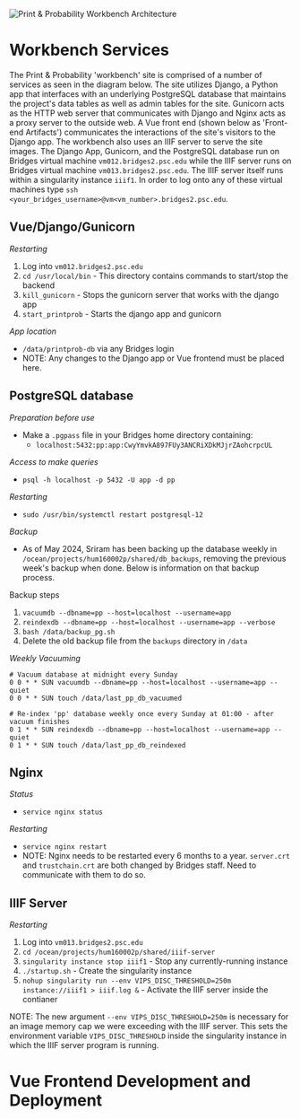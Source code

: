 
![Print & Probability Workbench Architecture](https://github.com/printprobability/printprob-db/blob/master/docs/printprob-architecture.png)        

# Workbench Services

The Print & Probability 'workbench' site is comprised of a number of services as seen in the diagram below. The site utilizes Django, a Python app that interfaces with an underlying PostgreSQL database that maintains the project's data tables as well as admin tables for the site. Gunicorn acts as the HTTP web server that communicates with Django and Nginx acts as a proxy server to the outside web. A Vue front end (shown below as 'Front-end Artifacts') communicates the interactions of the site's visitors to the Django app. The workbench also uses an IIIF server to serve the site images. The Django App, Gunicorn, and the PostgreSQL database run on Bridges virtual machine `vm012.bridges2.psc.edu` while the IIIF server runs on Bridges virtual machine `vm013.bridges2.psc.edu`. The IIIF server itself runs within a singularity instance `iiif1`. In order to log onto any of these virtual machines type `ssh <your_bridges_username>@vm<vm_number>.bridges2.psc.edu`.

## Vue/Django/Gunicorn

*Restarting*
1. Log into `vm012.bridges2.psc.edu`
2. `cd /usr/local/bin` - This directory contains commands to start/stop the backend
3. `kill_gunicorn` - Stops the gunicorn server that works with the django app
4. `start_printprob` - Starts the django app and gunicorn

*App location*
- `/data/printprob-db` via any Bridges login
- NOTE: Any changes to the Django app or Vue frontend must be placed here.

## PostgreSQL database

*Preparation before use*
- Make a `.pgpass` file in your Bridges home directory containing:
    - `localhost:5432:pp:app:CwyYmvkA897FUy3ANCRiXDkMJjrZAohcrpcUL`

*Access to make queries*
- `psql -h localhost -p 5432 -U app -d pp`

*Restarting*
- `sudo /usr/bin/systemctl restart postgresql-12`

*Backup*

- As of May 2024, Sriram has been backing up the database weekly in `/ocean/projects/hum160002p/shared/db_backups`, removing the previous week's backup when done. Below is information on that backup process.

Backup steps
1. `vacuumdb --dbname=pp --host=localhost --username=app`
2. `reindexdb --dbname=pp --host=localhost --username=app --verbose`
3. `bash /data/backup_pg.sh`
4. Delete the old backup file from the `backups` directory in `/data`

*Weekly Vacuuming*

```
# Vacuum database at midnight every Sunday
0 0 * * SUN vacuumdb --dbname=pp --host=localhost --username=app --quiet
0 0 * * SUN touch /data/last_pp_db_vacuumed

# Re-index 'pp' database weekly once every Sunday at 01:00 - after vacuum finishes
0 1 * * SUN reindexdb --dbname=pp --host=localhost --username=app --quiet
0 1 * * SUN touch /data/last_pp_db_reindexed
```

## Nginx

*Status*
- `service nginx status`

*Restarting*
- `service nginx restart`
- NOTE: Nginx needs to be restarted every 6 months to a year. `server.crt` and `trustchain.crt` are both changed by Bridges staff. Need to communicate with them to do so.

## IIIF Server

*Restarting*

1. Log into `vm013.bridges2.psc.edu`
2. `cd /ocean/projects/hum160002p/shared/iiif-server`
3. `singularity instance stop iiif1` - Stop any currently-running instance
4. `./startup.sh` - Create the singularity instance
5. `nohup singularity run --env VIPS_DISC_THRESHOLD=250m instance://iiif1 > iiif.log &` - Activate the IIIF server inside the contianer

NOTE: The new argument `--env VIPS_DISC_THRESHOLD=250m` is necessary for an image memory cap we were exceeding with the IIIF server. This sets the environment variable `VIPS_DISC_THRESHOLD` inside the singularity instance in which the IIIF server program is running.


# Vue Frontend Development and Deployment